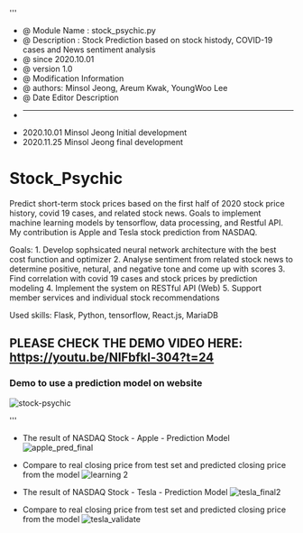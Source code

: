 '''
 * @ Module Name : stock_psychic.py
 * @ Description : Stock Prediction based on stock histody, COVID-19 cases and News sentiment analysis
 * @ since 2020.10.01
 * @ version 1.0
 * @ Modification Information
 * @ authors: Minsol Jeong, Areum Kwak, YoungWoo Lee
 * @ Date         Editor              Description
 *  -------    ----------------    ---------------------------
 *  2020.10.01    Minsol Jeong          Initial development
 *  2020.11.25    Minsol Jeong          final development



 # Stock_Psychic
Predict short-term stock prices based on the first half of 2020 stock price history, covid 19 cases, and related stock news. Goals to implement machine learning models by tensorflow, data processing, and Restful API. My contribution is Apple and Tesla stock prediction from NASDAQ.

Goals: 1. Develop sophsicated neural network architecture with the best cost function and optimizer
       2. Analyse sentiment from related stock news to determine positive, netural, and negative tone and come up with scores
       3. Find correlation with covid 19 cases and stock prices by prediction modeling
       4. Implement the system on RESTful API (Web)
       5. Support member services and individual stock recommendations
       
Used skills: Flask, Python, tensorflow, React.js, MariaDB

## PLEASE CHECK THE DEMO VIDEO HERE: https://youtu.be/NIFbfkl-304?t=24
### Demo to use a prediction model on website

![stock-psychic](https://user-images.githubusercontent.com/60868240/132942476-fe4b8d3e-2287-4807-9ca6-93c46efbec87.gif)



''' 

* The result of NASDAQ Stock - Apple - Prediction Model
![apple_pred_final](https://user-images.githubusercontent.com/60868240/100791122-222de200-345c-11eb-9edd-754c53abdcd9.png) 
- Compare to real closing price from test set and predicted closing price from the model
![learning 2](https://user-images.githubusercontent.com/60868240/100791409-9072a480-345c-11eb-8c99-9311c06ff1b8.png)

* The result of NASDAQ Stock - Tesla - Prediction Model
![tesla_final2](https://user-images.githubusercontent.com/60868240/100791804-10990a00-345d-11eb-9ea7-0dd0f092c503.png)
- Compare to real closing price from test set and predicted closing price from the model
![tesla_validate](https://user-images.githubusercontent.com/60868240/100791816-142c9100-345d-11eb-952c-add87f56fc7c.png)
